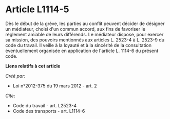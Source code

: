 # Article L1114-5

Dès le début de la grève, les parties au conflit peuvent décider de désigner un médiateur, choisi d'un commun accord, aux
fins de favoriser le règlement amiable de leurs différends. Le médiateur dispose, pour exercer sa mission, des pouvoirs
mentionnés aux articles L. 2523-4 à L. 2523-9 du code du travail. Il veille à la loyauté et à la sincérité de la consultation
éventuellement organisée en application de l'article L. 1114-6 du présent code.

**Liens relatifs à cet article**

_Créé par_:

  - Loi n°2012-375 du 19 mars 2012 - art. 2

_Cite_:

  - Code du travail - art. L2523-4
  - Code des transports - art. L1114-6
